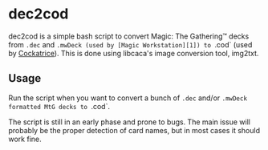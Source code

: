 dec2cod
=======
dec2cod is a simple bash script to convert Magic: The Gathering™ decks from `.dec` and `.mwDeck (used by [Magic Workstation][1]) to `.cod` (used by [Cockatrice][2]).
This is done using libcaca's image conversion tool, img2txt.

[1]: http://www.magicworkstation.com/
[2]: http://cockatrice.de/index.php?a=project

Usage
-----
Run the script when you want to convert a bunch of `.dec` and/or `.mwDeck formatted MtG decks to `.cod`.

The script is still in an early phase and prone to bugs. The main issue will probably be the proper detection of card names, but in most cases it should work fine.